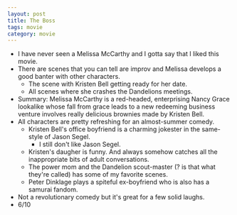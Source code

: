 ```yaml
---
layout: post
title: The Boss
tags: movie
category: movie
---
```


* I have never seen a Melissa McCarthy and I gotta say that I liked this movie.
* There are scenes that you can tell are improv and Melissa develops a good banter with other characters.
  * The scene with Kristen Bell getting ready for her date.
  * All scenes where she crashes the Dandelions meetings.
* Summary: Melissa McCarthy is a red-headed, enterprising Nancy Grace lookalike whose fall from grace leads to a new
 redeeming business venture involves really delicious brownies made by Kristen Bell.
* All characters are pretty refreshing for an almost-summer comedy.
  * Kristen Bell's office boyfriend is a charming jokester in the same-style of Jason Segel.
    * I still don't like Jason Segel.
  * Kristen's daugher is funny. And always somehow catches all the inappropriate bits of adult conversations.
  * The power mom and the Dandelion scout-master (? is that what they're called) has some of my favorite scenes.
  * Peter Dinklage plays a spiteful ex-boyfriend who is also has a samurai fandom.
* Not a revolutionary comedy but it's great for a few solid laughs.
* 6/10
